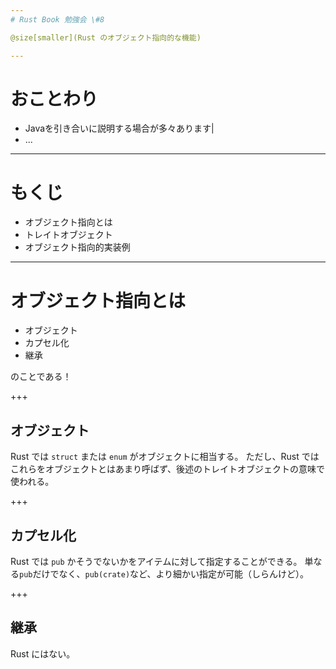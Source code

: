 ```yaml
---
# Rust Book 勉強会 \#8

@size[smaller](Rust のオブジェクト指向的な機能)

---
```

# おことわり

- Javaを引き合いに説明する場合が多々あります|
- ...

---
# もくじ

- オブジェクト指向とは
- トレイトオブジェクト
- オブジェクト指向的実装例

---
# オブジェクト指向とは

- オブジェクト
- カプセル化
- 継承

のことである！

+++
## オブジェクト

Rust では `struct` または `enum` がオブジェクトに相当する。
ただし、Rust ではこれらをオブジェクトとはあまり呼ばず、後述のトレイトオブジェクトの意味で使われる。

+++
## カプセル化

Rust では `pub` かそうでないかをアイテムに対して指定することができる。
単なる`pub`だけでなく、`pub(crate)`など、より細かい指定が可能（しらんけど）。

+++
## 継承

Rust にはない。